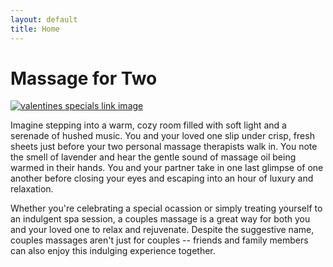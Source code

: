 ```yaml
---
layout: default
title: Home
---
```

<h1>Massage for Two</h1>


<div class="row">
	<div class="col-sm-12 center">
		<a href='/valentines-specials'>
			<img src='{{ '/' | relative_url }}{{ site.image_path }}valentine_massage_Charleston.png' alt='valentines specials link image'>
		</a>
	</div>
</div>


<p>
	Imagine stepping into a warm, cozy room filled with soft light and a serenade of hushed music.  
	You and your loved one slip under crisp, fresh sheets just before your two personal massage therapists walk in.  
	You note the smell of lavender and hear the gentle sound of massage oil being warmed in their hands.  
	You and your partner take in one last glimpse of one another before closing your eyes and escaping into an 
	hour of luxury and relaxation.

</p>


<p>
	Whether you're celebrating a special ocassion or simply treating yourself to an indulgent spa session, a couples massage is a great way for both you and your loved one to relax and rejuvenate. Despite the suggestive name, couples massages aren't just for couples -- friends and family members can also enjoy this indulging experience together.
</p>


